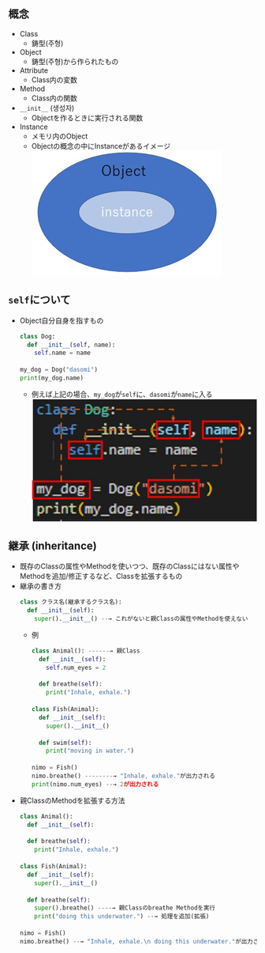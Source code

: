## 概念
- Class
  - 鋳型(주형)
- Object
  - 鋳型(주형)から作られたもの
- Attribute
  - Class内の変数
- Method
  - Class内の関数
- `__init__` (생성자)
  - Objectを作るときに実行される関数
- Instance
  - メモリ内のObject
  - Objectの概念の中にInstanceがあるイメージ  
    ![](image/object&instancejpg.jpg)

## `self`について
- Object自分自身を指すもの  
  ~~~python
  class Dog:
    def __init__(self, name):
      self.name = name
    
  my_dog = Dog("dasomi")
  print(my_dog.name)
  ~~~
  - 例えば上記の場合、`my_dog`が`self`に、`dasomi`が`name`に入る
    ![](image/self.jpg)

## 継承 (inheritance)
- 既存のClassの属性やMethodを使いつつ、既存のClassにはない属性やMethodを追加/修正するなど、Classを拡張するもの
- 継承の書き方
  ~~~python
  class クラス名(継承するクラス名):
    def __init__(self):
      super().__init__() --→ これがないと親Classの属性やMethodを使えない
  ~~~
  - 例
    ~~~python
    class Animal(): ------→ 親Class
      def __init__(self):
        self.num_eyes = 2

      def breathe(self):
        print("Inhale, exhale.")

    class Fish(Animal):
      def __init__(self):
        super().__init__()

      def swim(self):
        print("moving in water.")

    nimo = Fish()
    nimo.breathe() --------→ "Inhale, exhale."が出力される
    print(nimo.num_eyes) --→ 2が出力される
    ~~~
- 親ClassのMethodを拡張する方法
  ~~~python
  class Animal():
    def __init__(self):

    def breathe(self):
      print("Inhale, exhale.")

  class Fish(Animal):
    def __init__(self):
      super().__init__()

    def breathe(self):
      super().breathe() ----→ 親Classのbreathe Methodを実行
      print("doing this underwater.") --→ 処理を追加(拡張)

  nimo = Fish()
  nimo.breathe() --→ "Inhale, exhale.\n doing this underwater."が出力される  
  ~~~